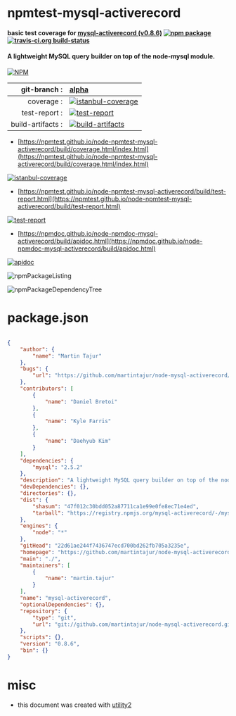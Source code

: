 # npmtest-mysql-activerecord

#### basic test coverage for  [mysql-activerecord (v0.8.6)](https://github.com/martintajur/node-mysql-activerecord)  [![npm package](https://img.shields.io/npm/v/npmtest-mysql-activerecord.svg?style=flat-square)](https://www.npmjs.org/package/npmtest-mysql-activerecord) [![travis-ci.org build-status](https://api.travis-ci.org/npmtest/node-npmtest-mysql-activerecord.svg)](https://travis-ci.org/npmtest/node-npmtest-mysql-activerecord)

#### A lightweight MySQL query builder on top of the node-mysql module.

[![NPM](https://nodei.co/npm/mysql-activerecord.png?downloads=true&downloadRank=true&stars=true)](https://www.npmjs.com/package/mysql-activerecord)

| git-branch : | [alpha](https://github.com/npmtest/node-npmtest-mysql-activerecord/tree/alpha)|
|--:|:--|
| coverage : | [![istanbul-coverage](https://npmtest.github.io/node-npmtest-mysql-activerecord/build/coverage.badge.svg)](https://npmtest.github.io/node-npmtest-mysql-activerecord/build/coverage.html/index.html)|
| test-report : | [![test-report](https://npmtest.github.io/node-npmtest-mysql-activerecord/build/test-report.badge.svg)](https://npmtest.github.io/node-npmtest-mysql-activerecord/build/test-report.html)|
| build-artifacts : | [![build-artifacts](https://npmtest.github.io/node-npmtest-mysql-activerecord/glyphicons_144_folder_open.png)](https://github.com/npmtest/node-npmtest-mysql-activerecord/tree/gh-pages/build)|

- [https://npmtest.github.io/node-npmtest-mysql-activerecord/build/coverage.html/index.html](https://npmtest.github.io/node-npmtest-mysql-activerecord/build/coverage.html/index.html)

[![istanbul-coverage](https://npmtest.github.io/node-npmtest-mysql-activerecord/build/screenCapture.buildCi.browser.%252Ftmp%252Fbuild%252Fcoverage.lib.html.png)](https://npmtest.github.io/node-npmtest-mysql-activerecord/build/coverage.html/index.html)

- [https://npmtest.github.io/node-npmtest-mysql-activerecord/build/test-report.html](https://npmtest.github.io/node-npmtest-mysql-activerecord/build/test-report.html)

[![test-report](https://npmtest.github.io/node-npmtest-mysql-activerecord/build/screenCapture.buildCi.browser.%252Ftmp%252Fbuild%252Ftest-report.html.png)](https://npmtest.github.io/node-npmtest-mysql-activerecord/build/test-report.html)

- [https://npmdoc.github.io/node-npmdoc-mysql-activerecord/build/apidoc.html](https://npmdoc.github.io/node-npmdoc-mysql-activerecord/build/apidoc.html)

[![apidoc](https://npmdoc.github.io/node-npmdoc-mysql-activerecord/build/screenCapture.buildCi.browser.%252Ftmp%252Fbuild%252Fapidoc.html.png)](https://npmdoc.github.io/node-npmdoc-mysql-activerecord/build/apidoc.html)

![npmPackageListing](https://npmtest.github.io/node-npmtest-mysql-activerecord/build/screenCapture.npmPackageListing.svg)

![npmPackageDependencyTree](https://npmtest.github.io/node-npmtest-mysql-activerecord/build/screenCapture.npmPackageDependencyTree.svg)



# package.json

```json

{
    "author": {
        "name": "Martin Tajur"
    },
    "bugs": {
        "url": "https://github.com/martintajur/node-mysql-activerecord/issues"
    },
    "contributors": [
        {
            "name": "Daniel Bretoi"
        },
        {
            "name": "Kyle Farris"
        },
        {
            "name": "Daehyub Kim"
        }
    ],
    "dependencies": {
        "mysql": "2.5.2"
    },
    "description": "A lightweight MySQL query builder on top of the node-mysql module.",
    "devDependencies": {},
    "directories": {},
    "dist": {
        "shasum": "47f012c30bdd052a87711ca1e99e0fe8ec71e4ed",
        "tarball": "https://registry.npmjs.org/mysql-activerecord/-/mysql-activerecord-0.8.6.tgz"
    },
    "engines": {
        "node": "*"
    },
    "gitHead": "22d61ae244f7436747ecd700bd262fb705a3235e",
    "homepage": "https://github.com/martintajur/node-mysql-activerecord",
    "main": "./",
    "maintainers": [
        {
            "name": "martin.tajur"
        }
    ],
    "name": "mysql-activerecord",
    "optionalDependencies": {},
    "repository": {
        "type": "git",
        "url": "git://github.com/martintajur/node-mysql-activerecord.git"
    },
    "scripts": {},
    "version": "0.8.6",
    "bin": {}
}
```



# misc
- this document was created with [utility2](https://github.com/kaizhu256/node-utility2)
